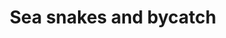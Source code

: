 ---
layout: page
title: Sea snakes and bycatch 
description: Demographics and reproductive biology of Hydrophis schistosus may make it more resilient to bycatch effects than other sea snakes.
img: /assets/img/rampan_pulling.png
importance: 3
redirect: https://github.com/cheesesnakes/sea-snake-demo-repro
---